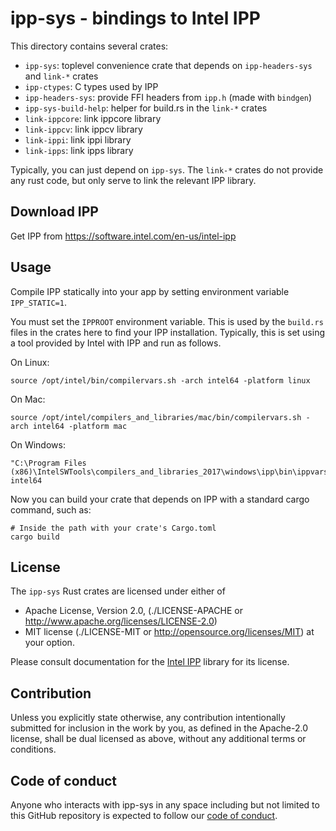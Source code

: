 # ipp-sys - bindings to Intel IPP

This directory contains several crates:

 - `ipp-sys`: toplevel convenience crate that depends on `ipp-headers-sys` and `link-*` crates
 - `ipp-ctypes`: C types used by IPP
 - `ipp-headers-sys`: provide FFI headers from `ipp.h` (made with `bindgen`)
 - `ipp-sys-build-help`: helper for build.rs in the `link-*` crates
 - `link-ippcore`: link ippcore library
 - `link-ippcv`: link ippcv library
 - `link-ippi`: link ippi library
 - `link-ipps`: link ipps library

Typically, you can just depend on `ipp-sys`. The `link-*` crates do not provide any rust code, but only serve
to link the relevant IPP library.

## Download IPP

Get IPP from https://software.intel.com/en-us/intel-ipp

## Usage

Compile IPP statically into your app by setting environment variable `IPP_STATIC=1`.

You must set the `IPPROOT` environment variable. This is used by the `build.rs` files in the crates here to find your IPP installation. Typically, this is set using a tool provided by Intel with IPP and run as follows.

On Linux:

    source /opt/intel/bin/compilervars.sh -arch intel64 -platform linux

On Mac:

    source /opt/intel/compilers_and_libraries/mac/bin/compilervars.sh -arch intel64 -platform mac

On Windows:

    "C:\Program Files (x86)\IntelSWTools\compilers_and_libraries_2017\windows\ipp\bin\ippvars.bat" intel64

Now you can build your crate that depends on IPP with a standard cargo command, such as:

    # Inside the path with your crate's Cargo.toml
    cargo build

## License

The `ipp-sys` Rust crates are licensed under either of

* Apache License, Version 2.0,
  (./LICENSE-APACHE or http://www.apache.org/licenses/LICENSE-2.0)
* MIT license (./LICENSE-MIT or http://opensource.org/licenses/MIT)
  at your option.

Please consult documentation for the [Intel
IPP](https://software.intel.com/en-us/intel-ipp) library for its license.

## Contribution

Unless you explicitly state otherwise, any contribution intentionally
submitted for inclusion in the work by you, as defined in the Apache-2.0
license, shall be dual licensed as above, without any additional terms or
conditions.

## Code of conduct

Anyone who interacts with ipp-sys in any space including but not
limited to this GitHub repository is expected to follow our [code of
conduct](https://github.com/astraw/ipp-sys/blob/master/code_of_conduct.md).
